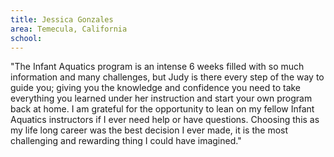 ```yaml
---
title: Jessica Gonzales
area: Temecula, California
school: 
---
```


"The Infant Aquatics program is an intense 6 weeks filled with so much information and many challenges, but Judy is there every step of the way to guide you; giving you the knowledge and confidence you need to take everything you learned under her instruction and start your own program back at home. I am grateful for the opportunity to lean on my fellow Infant Aquatics instructors if I ever need help or have questions. Choosing this as my life long career was the best decision I ever made, it is the most challenging and rewarding thing I could have imagined."